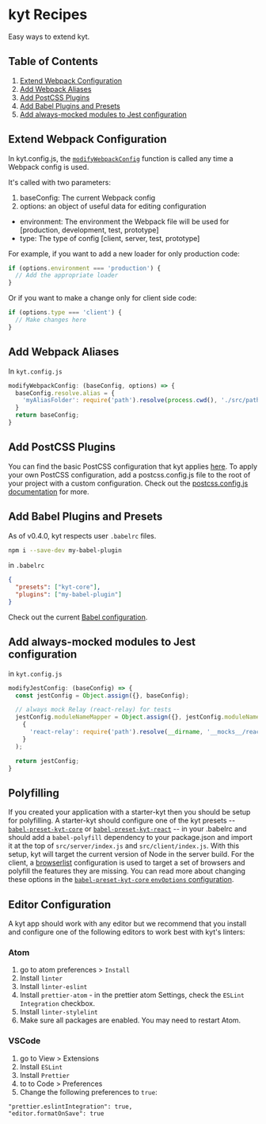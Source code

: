 # kyt Recipes

Easy ways to extend kyt.

## Table of Contents

  1. [Extend Webpack Configuration](#extend-webpack-configuration)
  1. [Add Webpack Aliases](#add-webpack-aliases)
  1. [Add PostCSS Plugins](#add-postcss-plugins)
  1. [Add Babel Plugins and Presets](#add-babel-plugins-and-presets)
  1. [Add always-mocked modules to Jest configuration](#add-always-mocked-modules-to-jest-configuration)

## Extend Webpack Configuration

In kyt.config.js, the [`modifyWebpackConfig`](/docs/kytConfig#modifyWebpackConfig) function is called any time a Webpack config is used.

It's called with two parameters:
1. baseConfig: The current Webpack config
2. options: an object of useful data for editing configuration
  * environment: The environment the Webpack file will be used for [production, development, test, prototype]
  * type: The type of config [client, server, test, prototype]

For example, if you want to add a new loader for only production code:

```javascript
if (options.environment === 'production') {
  // Add the appropriate loader
}
```
Or if you want to make a change only for client side code:
```javascript
if (options.type === 'client') {
  // Make changes here
}
```

## Add Webpack Aliases

In `kyt.config.js`

```javascript
modifyWebpackConfig: (baseConfig, options) => {
  baseConfig.resolve.alias = {
    'myAliasFolder': require('path').resolve(process.cwd(), './src/path/to/my/folder'),
  }
  return baseConfig;
}
```

## Add PostCSS Plugins

You can find the basic PostCSS configuration that kyt applies [here](/packages/kyt-core/config/postcss.config.js). To apply your own PostCSS configuration, add a postcss.config.js file to the root of your project with a custom configuration. Check out the [postcss.config.js documentation](https://github.com/postcss/postcss-loader#config) for more.

## Add Babel Plugins and Presets

As of v0.4.0, kyt respects user `.babelrc` files.

```bash
npm i --save-dev my-babel-plugin
```

in `.babelrc`
```json
{
  "presets": ["kyt-core"],
  "plugins": ["my-babel-plugin"]
}
```
Check out the current [Babel configuration](/.babelrc).

## Add always-mocked modules to Jest configuration

in `kyt.config.js`
```javascript
modifyJestConfig: (baseConfig) => {
  const jestConfig = Object.assign({}, baseConfig);

  // always mock Relay (react-relay) for tests
  jestConfig.moduleNameMapper = Object.assign({}, jestConfig.moduleNameMapper,
    {
      'react-relay': require('path').resolve(__dirname, '__mocks__/react-relay.js'),
    }
  );

  return jestConfig;
}
```

## Polyfilling

If you created your application with a starter-kyt then you should be setup for polyfilling. A starter-kyt should configure one of the kyt presets -- [`babel-preset-kyt-core`](/packages/babel-preset-kyt-core/README.md) or [`babel-preset-kyt-react`](/packages/babel-preset-kyt-react/README.md) -- in your .babelrc and should add a `babel-polyfill` dependency to your package.json and import it at the top of `src/server/index.js` and `src/client/index.js`. With this setup, kyt will target the current version of Node in the server build. For the client, a [browserlist](https://github.com/ai/browserslist) configuration is used to target a set of browsers and polyfill the features they are missing. You can read more about changing these options in the [`babel-preset-kyt-core` `envOptions` configuration](/packages/babel-preset-kyt-core/README.md#options).

## Editor Configuration

A kyt app should work with any editor but we recommend that you install and configure one of the following editors to work best with kyt's linters:

### Atom

1. go to atom preferences > `Install`
1. Install `linter`
1. Install `linter-eslint`
1. Install `prettier-atom` - in the prettier atom Settings, check the `ESLint Integration` checkbox.
1. Install `linter-stylelint`
1. Make sure all packages are enabled. You may need to restart Atom.

### VSCode

1. go to View > Extensions
1. Install `ESLint`
1. Install `Prettier`
1. to to Code > Preferences
1. Change the following preferences to `true`:

```
"prettier.eslintIntegration": true,
"editor.formatOnSave": true
```
